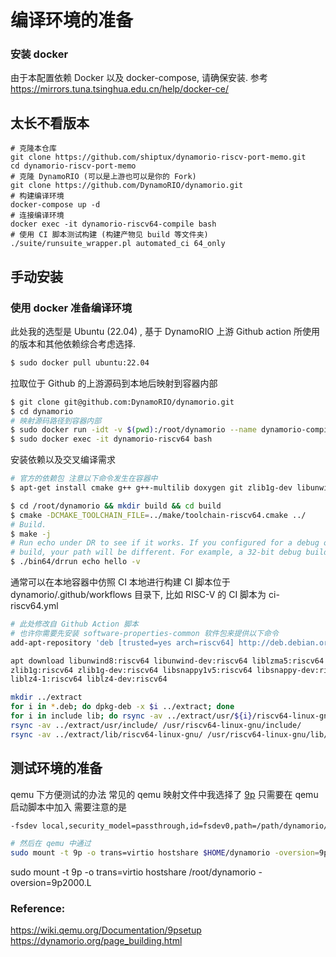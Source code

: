 # 编译环境的准备

### 安装 docker
由于本配置依赖 Docker 以及 docker-compose, 请确保安装.
参考 https://mirrors.tuna.tsinghua.edu.cn/help/docker-ce/


## 太长不看版本

```
# 克隆本仓库 
git clone https://github.com/shiptux/dynamorio-riscv-port-memo.git
cd dynamorio-riscv-port-memo
# 克隆 DynamoRIO (可以是上游也可以是你的 Fork)
git clone https://github.com/DynamoRIO/dynamorio.git
# 构建编译环境
docker-compose up -d
# 连接编译环境
docker exec -it dynamorio-riscv64-compile bash
# 使用 CI 脚本测试构建 (构建产物见 build 等文件夹)
./suite/runsuite_wrapper.pl automated_ci 64_only
```


## 手动安装

### 使用 docker 准备编译环境

此处我的选型是 Ubuntu (22.04) , 基于 DynamoRIO 上游 Github action 所使用的版本和其他依赖综合考虑选择.

```bash
$ sudo docker pull ubuntu:22.04
```

拉取位于 Github 的上游源码到本地后映射到容器内部

```bash
$ git clone git@github.com:DynamoRIO/dynamorio.git
$ cd dynamorio
# 映射源码路径到容器内部
$ sudo docker run -idt -v $(pwd):/root/dynamorio --name dynamorio-compile ubuntu:22.04
$ sudo docker exec -it dynamorio-riscv64 bash
```

安装依赖以及交叉编译需求

``` bash
# 官方的依赖包 注意以下命令发生在容器中
$ apt-get install cmake g++ g++-multilib doxygen git zlib1g-dev libunwind-dev libsnappy-dev liblz4-dev3 crossbuild-essential-riscv64 python3 -y

$ cd /root/dynamorio && mkdir build && cd build
$ cmake -DCMAKE_TOOLCHAIN_FILE=../make/toolchain-riscv64.cmake ../
# Build.
$ make -j
# Run echo under DR to see if it works. If you configured for a debug or 32-bit
# build, your path will be different. For example, a 32-bit debug build would put drrun in ./bin32/ and need -debug flag to run debug build.
$ ./bin64/drrun echo hello -v 
```

通常可以在本地容器中仿照 CI 本地进行构建
CI 脚本位于 dynamorio/.github/workflows 目录下, 比如 RISC-V 的 CI 脚本为 ci-riscv64.yml
```bash
# 此处修改自 Github Action 脚本
# 也许你需要先安装 software-properties-common 软件包来提供以下命令
add-apt-repository 'deb [trusted=yes arch=riscv64] http://deb.debian.org/debian-ports sid main'

apt download libunwind8:riscv64 libunwind-dev:riscv64 liblzma5:riscv64 \
zlib1g:riscv64 zlib1g-dev:riscv64 libsnappy1v5:riscv64 libsnappy-dev:riscv64 \
liblz4-1:riscv64 liblz4-dev:riscv64

mkdir ../extract
for i in *.deb; do dpkg-deb -x $i ../extract; done
for i in include lib; do rsync -av ../extract/usr/${i}/riscv64-linux-gnu/ /usr/riscv64-linux-gnu/${i}/; done
rsync -av ../extract/usr/include/ /usr/riscv64-linux-gnu/include/
rsync -av ../extract/lib/riscv64-linux-gnu/ /usr/riscv64-linux-gnu/lib/
```
## 测试环境的准备

qemu 下方便测试的办法
常见的 qemu 映射文件中我选择了 [9p](https://wiki.qemu.org/Documentation/9psetup)
只需要在 qemu 启动脚本中加入 
需要注意的是
```bash
-fsdev local,security_model=passthrough,id=fsdev0,path=/path/dynamorio/ -device virtio-9p-device,id=fs0,fsdev=fsdev0,mount_tag=hostshare

# 然后在 qemu 中通过 
sudo mount -t 9p -o trans=virtio hostshare $HOME/dynamorio -oversion=9p2000.L
```
sudo mount -t 9p -o trans=virtio hostshare /root/dynamorio -oversion=9p2000.L

### Reference:

https://wiki.qemu.org/Documentation/9psetup
https://dynamorio.org/page_building.html
